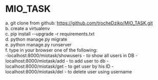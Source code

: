 # MIO_TASK  
  
a. git clone from github: https://github.com/trocheDziko/MIO_TASK.git  
b. create a virtualenv  
c. pip install --upgrade -r requirements.txt  
d. python manage.py migrate  
e. python manage.py runserver  
f. type in your browser one of the following:   
	-localhost:8000/miotask/showusers - to show all users in DB
	-localhost:8000/miotask/add	 - to add user to db
	-localhost:8000/miotask/get       - to get user by his ID
	-localhost:8000/miotask/del	 - to delete user using username
